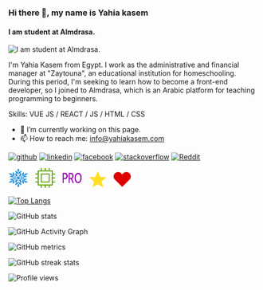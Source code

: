 ### Hi there 👋, my name is Yahia kasem
#### I am student at Almdrasa.
![I am student at Almdrasa.](https://camo.githubusercontent.com/dbd02eb60eede5c8e12d03bb1531f7df43acf13a3d8a90bccbda7aa220799a1d/68747470733a2f2f74342e667463646e2e6e65742f6a70672f30332f31332f34302f34352f3336305f465f3331333430343534315f6539595a33706874366f45456b4d5875687854626f71584132423253684e6e432e6a7067)

I'm Yahia Kasem from Egypt. I work as the administrative and financial manager at "Zaytouna", an educational institution for homeschooling.
During this period, I'm seeking to learn how to become a front-end developer, so I joined to Almdrasa, which is an Arabic platform for teaching programming to beginners.

Skills: VUE JS / REACT / JS / HTML / CSS

- 🔭 I’m currently working on this page. 
- 📫 How to reach me: info@yahiakasem.com 


[<img src='https://cdn.jsdelivr.net/npm/simple-icons@3.0.1/icons/github.svg' alt='github' height='40'>](https://github.com/yahiagit)  [<img src='https://cdn.jsdelivr.net/npm/simple-icons@3.0.1/icons/linkedin.svg' alt='linkedin' height='40'>](https://www.linkedin.com/in/yahia-kasem-1a9737299/)  [<img src='https://cdn.jsdelivr.net/npm/simple-icons@3.0.1/icons/facebook.svg' alt='facebook' height='40'>](https://www.facebook.com/https://www.facebook.com/yahiamo32/?locale=ar_AR)  [<img src='https://cdn.jsdelivr.net/npm/simple-icons@3.0.1/icons/stackoverflow.svg' alt='stackoverflow' height='40'>](https://stackoverflow.com/users/user:19037511)  [<img src='https://cdn.jsdelivr.net/npm/simple-icons@3.0.1/icons/reddit.svg' alt='Reddit' height='40'>](https://www.reddit.com/user/kasemyahia)  

<a href='https://archiveprogram.github.com/'><img src='https://raw.githubusercontent.com/acervenky/animated-github-badges/master/assets/acbadge.gif' width='40' height='40'></a> <a href='https://docs.github.com/en/developers'><img src='https://raw.githubusercontent.com/acervenky/animated-github-badges/master/assets/devbadge.gif' width='40' height='40'></a> <a href='https://github.com/pricing'><img src='https://raw.githubusercontent.com/acervenky/animated-github-badges/master/assets/pro.gif' width='40' height='40'></a> <a href='https://stars.github.com/'><img src='https://raw.githubusercontent.com/acervenky/animated-github-badges/master/assets/starbadge.gif' width='35' height='35'></a> <a href='https://docs.github.com/en/github/supporting-the-open-source-community-with-github-sponsors'><img src='https://raw.githubusercontent.com/acervenky/animated-github-badges/master/assets/sponsorbadge.gif' width='35' height='35'></a> 

[![Top Langs](https://github-readme-stats.vercel.app/api/top-langs/?username=yahiagit)](https://github.com/anuraghazra/github-readme-stats)

![GitHub stats](https://github-readme-stats.vercel.app/api?username=yahiagit&show_icons=true)  

![GitHub Activity Graph](https://activity-graph.herokuapp.com/graph?username=yahiagit)  

![GitHub metrics](https://metrics.lecoq.io/yahiagit)  

![GitHub streak stats](https://streak-stats.demolab.com/?user=yahiagit)  

![Profile views](https://gpvc.arturio.dev/yahiagit)  
